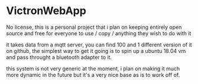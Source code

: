 # VictronWebApp

No license,
this is a personal project that i plan on keeping entirely open source and free for everyone to use / copy / anything they wish to do with it

it takes data from a mqtt server, you can find 100 and 1 different version of it on github,
the simplest way to get it going is to spin up a ubuntu 18.04 vm and pass throught a bluetooth adapter to it.

this system is not very generic at the moment, i plan on making it much more dynamic in the future 
but it's a very nice base as is to work off of.
